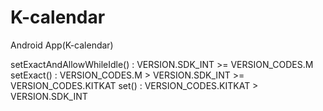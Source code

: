 # K-calendar
Android App(K-calendar)

setExactAndAllowWhileIdle() : VERSION.SDK_INT >= VERSION_CODES.M
setExact() : VERSION_CODES.M > VERSION.SDK_INT >= VERSION_CODES.KITKAT
set() : VERSION_CODES.KITKAT > VERSION.SDK_INT


